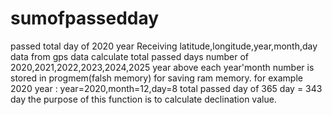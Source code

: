 # sumofpassedday
passed total day of 2020 year
Receiving  latitude,longitude,year,month,day data from gps data
calculate total passed days number of 2020,2021,2022,2023,2024,2025 year
above each year'month number is stored in progmem(falsh memory) for saving ram memory.
for example
2020 year : year=2020,month=12,day=8
total passed day of 365 day = 343 day
the purpose of this function is to calculate declination value.
